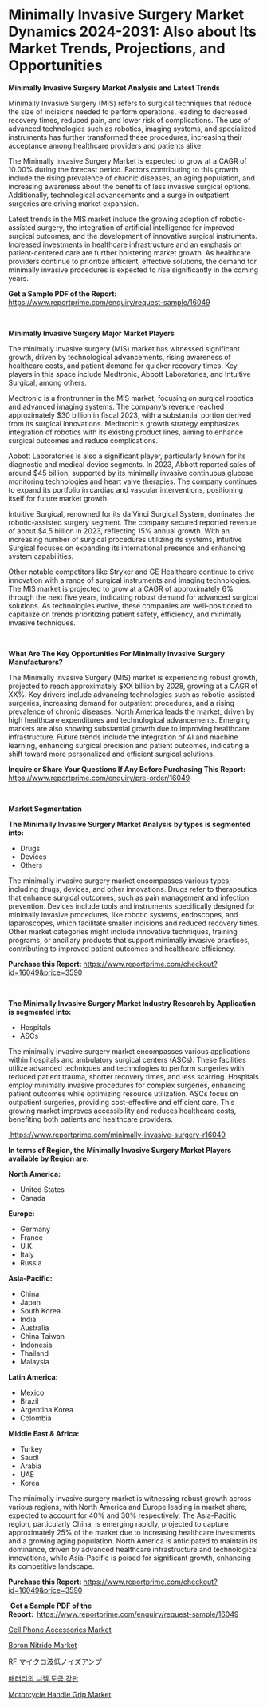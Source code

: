 <p><h1>Minimally Invasive Surgery Market Dynamics 2024-2031: Also about Its Market Trends, Projections, and Opportunities</h1></p><p><strong>Minimally Invasive Surgery Market Analysis and Latest Trends</strong></p>
<p><p>Minimally Invasive Surgery (MIS) refers to surgical techniques that reduce the size of incisions needed to perform operations, leading to decreased recovery times, reduced pain, and lower risk of complications. The use of advanced technologies such as robotics, imaging systems, and specialized instruments has further transformed these procedures, increasing their acceptance among healthcare providers and patients alike.</p><p>The Minimally Invasive Surgery Market is expected to grow at a CAGR of 10.00% during the forecast period. Factors contributing to this growth include the rising prevalence of chronic diseases, an aging population, and increasing awareness about the benefits of less invasive surgical options. Additionally, technological advancements and a surge in outpatient surgeries are driving market expansion. </p><p>Latest trends in the MIS market include the growing adoption of robotic-assisted surgery, the integration of artificial intelligence for improved surgical outcomes, and the development of innovative surgical instruments. Increased investments in healthcare infrastructure and an emphasis on patient-centered care are further bolstering market growth. As healthcare providers continue to prioritize efficient, effective solutions, the demand for minimally invasive procedures is expected to rise significantly in the coming years.</p></p>
<p><strong>Get a Sample PDF of the Report:&nbsp;</strong> <a href="https://www.reportprime.com/enquiry/request-sample/16049">https://www.reportprime.com/enquiry/request-sample/16049</a></p>
<p>&nbsp;</p>
<p><strong>Minimally Invasive Surgery Major Market Players</strong></p>
<p><p>The minimally invasive surgery (MIS) market has witnessed significant growth, driven by technological advancements, rising awareness of healthcare costs, and patient demand for quicker recovery times. Key players in this space include Medtronic, Abbott Laboratories, and Intuitive Surgical, among others.</p><p>Medtronic is a frontrunner in the MIS market, focusing on surgical robotics and advanced imaging systems. The company’s revenue reached approximately $30 billion in fiscal 2023, with a substantial portion derived from its surgical innovations. Medtronic's growth strategy emphasizes integration of robotics with its existing product lines, aiming to enhance surgical outcomes and reduce complications.</p><p>Abbott Laboratories is also a significant player, particularly known for its diagnostic and medical device segments. In 2023, Abbott reported sales of around $45 billion, supported by its minimally invasive continuous glucose monitoring technologies and heart valve therapies. The company continues to expand its portfolio in cardiac and vascular interventions, positioning itself for future market growth.</p><p>Intuitive Surgical, renowned for its da Vinci Surgical System, dominates the robotic-assisted surgery segment. The company secured reported revenue of about $4.5 billion in 2023, reflecting 15% annual growth. With an increasing number of surgical procedures utilizing its systems, Intuitive Surgical focuses on expanding its international presence and enhancing system capabilities.</p><p>Other notable competitors like Stryker and GE Healthcare continue to drive innovation with a range of surgical instruments and imaging technologies. The MIS market is projected to grow at a CAGR of approximately 6% through the next five years, indicating robust demand for advanced surgical solutions. As technologies evolve, these companies are well-positioned to capitalize on trends prioritizing patient safety, efficiency, and minimally invasive techniques.</p></p>
<p>&nbsp;</p>
<p><strong>What Are The Key Opportunities For Minimally Invasive Surgery Manufacturers?</strong></p>
<p><p>The Minimally Invasive Surgery (MIS) market is experiencing robust growth, projected to reach approximately $XX billion by 2028, growing at a CAGR of XX%. Key drivers include advancing technologies such as robotic-assisted surgeries, increasing demand for outpatient procedures, and a rising prevalence of chronic diseases. North America leads the market, driven by high healthcare expenditures and technological advancements. Emerging markets are also showing substantial growth due to improving healthcare infrastructure. Future trends include the integration of AI and machine learning, enhancing surgical precision and patient outcomes, indicating a shift toward more personalized and efficient surgical solutions.</p></p>
<p><strong>Inquire or Share Your Questions If Any Before Purchasing This Report:</strong> <a href="https://www.reportprime.com/enquiry/pre-order/16049">https://www.reportprime.com/enquiry/pre-order/16049</a></p>
<p>&nbsp;</p>
<p><strong>Market Segmentation</strong></p>
<p><strong>The Minimally Invasive Surgery Market Analysis by types is segmented into:</strong></p>
<p><ul><li>Drugs</li><li>Devices</li><li>Others</li></ul></p>
<p><p>The minimally invasive surgery market encompasses various types, including drugs, devices, and other innovations. Drugs refer to therapeutics that enhance surgical outcomes, such as pain management and infection prevention. Devices include tools and instruments specifically designed for minimally invasive procedures, like robotic systems, endoscopes, and laparoscopes, which facilitate smaller incisions and reduced recovery times. Other market categories might include innovative techniques, training programs, or ancillary products that support minimally invasive practices, contributing to improved patient outcomes and healthcare efficiency.</p></p>
<p><strong>Purchase this Report:&nbsp;</strong><a href="https://www.reportprime.com/checkout?id=16049&price=3590">https://www.reportprime.com/checkout?id=16049&price=3590</a></p>
<p>&nbsp;</p>
<p><strong>The Minimally Invasive Surgery Market Industry Research by Application is segmented into:</strong></p>
<p><ul><li>Hospitals</li><li>ASCs</li></ul></p>
<p><p>The minimally invasive surgery market encompasses various applications within hospitals and ambulatory surgical centers (ASCs). These facilities utilize advanced techniques and technologies to perform surgeries with reduced patient trauma, shorter recovery times, and less scarring. Hospitals employ minimally invasive procedures for complex surgeries, enhancing patient outcomes while optimizing resource utilization. ASCs focus on outpatient surgeries, providing cost-effective and efficient care. This growing market improves accessibility and reduces healthcare costs, benefiting both patients and healthcare providers.</p></p>
<p><a href="https://www.reportprime.com/minimally-invasive-surgery-r16049">&nbsp;https://www.reportprime.com/minimally-invasive-surgery-r16049</a></p>
<p><strong>In terms of Region, the Minimally Invasive Surgery Market Players available by Region are:</strong></p>
<p>
    <p> <strong> North America: </strong>
        <ul>
            <li>United States</li>
            <li>Canada</li>
        </ul>
        </p> 
    <p> <strong> Europe: </strong>
        <ul>
            <li>Germany</li>
            <li>France</li>
            <li>U.K.</li>
            <li>Italy</li>
            <li>Russia</li>
        </ul>
        </p> 
    <p> <strong> Asia-Pacific: </strong>
        <ul>
            <li>China</li>
            <li>Japan</li>
            <li>South Korea</li>
            <li>India</li>
            <li>Australia</li>
            <li>China Taiwan</li>
            <li>Indonesia</li>
            <li>Thailand</li>
            <li>Malaysia</li>
        </ul>
        </p> 
    <p> <strong> Latin America: </strong>
        <ul>
            <li>Mexico</li>
            <li>Brazil</li>
            <li>Argentina Korea</li>
            <li>Colombia</li>
        </ul>
        </p> 
    <p> <strong> Middle East & Africa: </strong>
        <ul>
            <li>Turkey</li>
            <li>Saudi</li>
            <li>Arabia</li>
            <li>UAE</li>
            <li>Korea</li>
        </ul>
    </p>
    </p>
<p><p>The minimally invasive surgery market is witnessing robust growth across various regions, with North America and Europe leading in market share, expected to account for 40% and 30% respectively. The Asia-Pacific region, particularly China, is emerging rapidly, projected to capture approximately 25% of the market due to increasing healthcare investments and a growing aging population. North America is anticipated to maintain its dominance, driven by advanced healthcare infrastructure and technological innovations, while Asia-Pacific is poised for significant growth, enhancing its competitive landscape.</p></p>
<p><strong>Purchase this Report: </strong><a href="https://www.reportprime.com/checkout?id=16049&price=3590">https://www.reportprime.com/checkout?id=16049&price=3590</a></p>
<p>&nbsp;<strong>Get a Sample PDF of the Report:&nbsp;&nbsp;</strong><a href="https://www.reportprime.com/enquiry/request-sample/16049">https://www.reportprime.com/enquiry/request-sample/16049</a></p>
<p><strong></strong></p>
<p><p><a href="https://medium.com/@amanda.slater3544357/the-global-cell-phone-accessories-market-is-projected-to-experience-an-annual-growth-rate-of-12-341fe5a67aca">Cell Phone Accessories Market</a></p><p><a href="https://medium.com/@adrainratke1972/the-boron-nitride-market-has-grown-significantly-as-a-result-of-several-important-causes-901ae92a0366">Boron Nitride Market</a></p><p><a href="https://medium.com/@evekerluke2023/rf-microwave-low-noise-amplifier-market-%E3%81%AF-%E3%82%B3%E3%82%B9%E3%83%88%E7%AE%A1%E7%90%86%E3%81%A8%E5%8A%B9%E7%8E%87%E5%90%91%E4%B8%8A%E3%82%92%E5%84%AA%E5%85%88%E3%81%97%E3%81%BE%E3%81%99-%E3%81%95%E3%82%89%E3%81%AB-%E5%A0%B1%E5%91%8A%E6%9B%B8%E3%81%AF%E5%B8%82%E5%A0%B4%E3%81%AE%E9%9C%80%E8%A6%81%E9%9D%A2%E3%81%A8%E4%BE%9B%E7%B5%A6%E9%9D%A2%E3%81%AE%E4%B8%A1%E6%96%B9%E3%82%92%E3%82%AB%E3%83%90%E3%83%BC%E3%81%97%E3%81%A6%E3%81%84%E3%81%BE%E3%81%99-rf-74a3ae39e30a">RF マイクロ波低ノイズアンプ</a></p><p><a href="https://medium.com/@mujgankortalih/%EC%84%B8%EA%B3%84-nickel-plated-steel-sheet-in-batteries-market-%EC%9D%80-2024%EC%97%90%EC%84%9C-2031%EB%A1%9C-%EC%97%B0%ED%8F%89%EA%B7%A0-%EC%A6%9D%EA%B0%80%EC%9C%A8%EC%9D%84-%EB%B3%B4%EC%9D%BC-%EA%B2%83%EC%9C%BC%EB%A1%9C-%EC%98%88%EC%83%81%EB%90%A9%EB%8B%88%EB%8B%A4-e4b2debef8b6">배터리의 니켈 도금 강판</a></p><p><a href="https://www.linkedin.com/pulse/motorcycle-handle-grip-market-global-regional-analysis-ijfce?trackingId=9z4zpAYyTq6TPTxHc%2Fqnnw%3D%3D">Motorcycle Handle Grip Market</a></p></p>